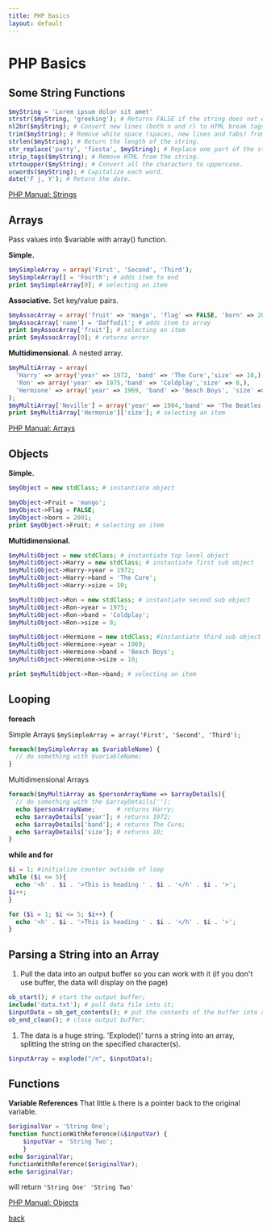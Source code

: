 ```yaml
---
title: PHP Basics
layout: default
---
```


# PHP Basics

## Some String Functions
```php
$myString = 'Lorem ipsum dolor sit amet'
strstr($myString, 'greeking'); # Returns FALSE if the string does not exists.
nl2br($myString); # Convert new lines (both n and r) to HTML break tags.
trim($myString); # Remove white space (spaces, new lines and tabs) from the beginning and end.
strlen($myString); # Return the length of the string.
str_replace('party', 'fiesta', $myString); # Replace one part of the string with another.
strip_tags($myString); # Remove HTML from the string.
strtoupper($myString); # Convert all the characters to uppercase.
ucwords($myString); # Capitalize each word.
date('F j, Y'); # Return the date.

```

[PHP Manual: Strings](https://www.php.net/manual/en/language.types.string.php)

## Arrays

Pass values into $variable with array() function.

**Simple.**
```php
$mySimpleArray = array('First', 'Second', 'Third');
$mySimpleArray[] = 'Fourth'; # adds item to end
print $mySimpleArray[0]; # selecting an item
```
**Associative.** Set key/value pairs.
```php
$myAssocArray = array('fruit' => 'mango', 'flag' => FALSE, 'born' => 2001,);
$myAssocArray['name'] = 'Daffodil'; # adds item to array
print $myAssocArray['fruit']; # selecting an item
print $myAssocArray[0]; # returns error
```

**Multidimensional.** A nested array.
```php
$myMultiArray = array(
  'Harry' => array('year' => 1972, 'band' => 'The Cure','size' => 10,),
  'Ron' => array('year' => 1975,'band' => 'Coldplay','size' => 8,),
  'Hermione' => array('year' => 1969, 'band' => 'Beach Boys', 'size' => 10,),
);
$myMultiArray['Neville'] = array('year' => 1984,'band' => 'The Beatles','size' => 9,); # adds item to end
print $myMultiArray['Hermonie']['size']; # selecting an item
```
[PHP Manual: Arrays](https://www.php.net/manual/en/language.types.array.php)

## Objects

**Simple.**
```php
$myObject = new stdClass; # instantiate object

$myObject->Fruit = 'mango';
$myObject->Flag = FALSE;
$myObject->born = 2001;
print $myObject->Fruit; # selecting an item
```

**Multidimensional.**
```php
$myMultiObject = new stdClass; # instantiate top level object
$myMultiObject->Harry = new stdClass; # instantiate first sub object
$myMultiObject->Harry->year = 1972;
$myMultiObject->Harry->band = 'The Cure';
$myMultiObject->Harry->size = 10;

$myMultiObject->Ron = new stdClass; # instantiate second sub object
$myMultiObject->Ron->year = 1975;
$myMultiObject->Ron->band = 'Coldplay';
$myMultiObject->Ron->size = 8;

$myMultiObject->Hermione = new stdClass; #instantiate third sub object
$myMultiObject->Hermione->year = 1969;
$myMultiObject->Hermione->band = 'Beach Boys';
$myMultiObject->Hermione->size = 10;

print $myMultiObject->Ron->band; # selecting an item
```

## Looping

**foreach**

Simple Arrays `$mySimpleArray = array('First', 'Second', 'Third');`
```php
foreach($mySimpleArray as $variableName) {
  // do something with $variableName;
}
```

Multidimensional Arrays
```php
foreach($myMultiArray as $personArrayName => $arrayDetails){
  // do something with the $arrayDetails[''];
  echo $personArrayName;      # returns Harry;
  echo $arrayDetails['year']; # returns 1972;
  echo $arrayDetails['band']; # returns The Cure;
  echo $arrayDetails['size']; # returns 10;
}
```

**while and for**

```php
$i = 1; #initialize counter outside of loop
while ($i <= 5){
  echo '<h' . $i . '>This is heading ' . $i . '</h' . $i . '>';
$i++;
}

for ($i = 1; $i <= 5; $i++) {
  echo '<h' . $i . '>This is heading ' . $i . '</h' . $i . '>';
}
```

## Parsing a String into an Array

1. Pull the data into an output buffer so you can work with it (if you don't use buffer, the data will display on the page)
```php
ob_start(); # start the output buffer;
include('data.txt'); # pull data file into it;
$inputData = ob_get_contents(); # put the contents of the buffer into a variable;
ob_end_clean(); # close output buffer;
```
1. The data is a huge string. 'Explode()' turns a string into an array, splitting the string on the specified character(s).
```php
$inputArray = explode("/n", $inputData);
```
## Functions

**Variable References**
That little `&` there is a pointer back to the original variable.
```php
$originalVar = 'String One';
function functionWithReference(&$inputVar) {
    $inputVar = 'String Two';
    }
echo $originalVar;
functionWithReference($originalVar);
echo $originalVar;
```
will return ``` 'String One' 'String Two' ```





[PHP Manual: Objects](https://www.php.net/manual/en/language.types.object.php) <br />

[back](./)
